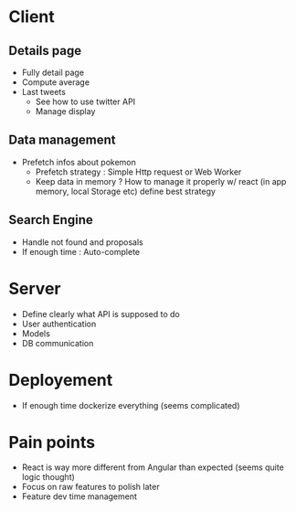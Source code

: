 # Client

## Details page

- Fully detail page
- Compute average
- Last tweets
  - See how to use twitter API
  - Manage display
  
## Data management

- Prefetch infos about pokemon 
  - Prefetch strategy : Simple Http request or Web Worker
  - Keep data in memory ? How to manage it properly w/ react (in app memory, local Storage etc) define best strategy 
  
## Search Engine
 
- Handle not found and proposals
- If enough time : Auto-complete

# Server

- Define clearly what API is supposed to do
- User authentication
- Models
- DB communication

# Deployement

- If enough time dockerize everything (seems complicated)

# Pain points 

- React is way more different from Angular than expected (seems quite logic thought)
- Focus on raw features to polish later
- Feature dev time management
